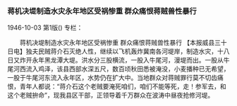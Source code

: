 ### 蒋机决堤制造水灾永年地区受祸惨重  群众痛恨蒋贼兽性暴行

1946-10-03
第1版()
专栏：

　　蒋机决堤制造水灾永年地区受祸惨重
    群众痛恨蒋贼兽性暴行
    【本报威县三十日电】独夫民贼蒋介石灭绝人性，继续以飞机轰炸冀南各河堤岸，制造水灾，十八日又炸开永年黑龙潭大堤。洪水分三股横流，一股入牛尾河，漫堤而出。一股从牛尾河西流入鸡泽，该县西部水深五尺，数百顷秋田悉被淹没，小麦播种已无希望，一股于牛尾河东流入永年区，水势仍在扩大中。当地群众对蒋贼罪行莫不切齿痛恨，青年人都说：“蒋介石这个老贼要淹死咱们，咱们不能等死，走！参军去，和这个老贼拚命”，现我县区干部，正领导着千万群众在波涛中昼夜抢修河堤。
